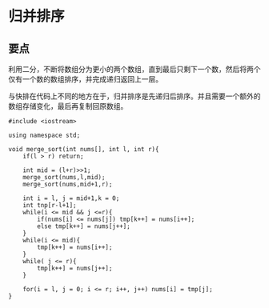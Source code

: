 # 归并排序

## 要点

利用二分，不断将数组分为更小的两个数组，直到最后只剩下一个数，然后将两个仅有一个数的数组排序，并完成递归返回上一层。

与快排在代码上不同的地方在于，归并排序是先递归后排序。并且需要一个额外的数组存储变化，最后再复制回原数组。


```
#include <iostream>

using namespace std;

void merge_sort(int nums[], int l, int r){
    if(l > r) return;

    int mid = (l+r)>>1;
    merge_sort(nums,l,mid);
    merge_sort(nums,mid+1,r);

    int i = l, j = mid+1,k = 0;
    int tnp[r-l+1];
    while(i <= mid && j <=r){
        if(nums[i] <= nums[j]) tmp[k++] = nums[i++];
        else tmp[k++] = nums[j++];
    }
    while(i <= mid){
        tmp[k++] = nums[i++];
    }
    while( j <= r){
        tmp[k++] = nums[j++];
    }

    for(i = l, j = 0; i <= r; i++, j++) nums[i] = tmp[j];
}
```